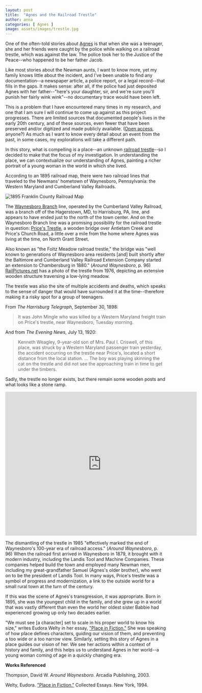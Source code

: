 ```yaml
---
layout: post
title:  "Agnes and the Railroad Trestle"
author: anna
categories: [ Agnes ]
image: assets/images/trestle.jpg
---
```


One of the often-told stories about [Agnes]({{site.baseurl}}/agnes) is that when she was a teenager, she and her friends were caught by the police while walking on a railroad trestle, which was against the law. The police took her to the Justice of the Peace--who happened to be her father Jacob.

Like most stories about the Newman aunts, I want to know more, yet my family knows little about the incident, and I've been unable to find any documentation--a newspaper article, a police report, or a legal record--that fills in the gaps. It makes sense: after all, if the police had just deposited Agnes with her father--"here's your daughter, sir, and we're sure you'll punish her fairly wink wink"--no documentary trace would have been left.

This is a problem that I have encountered many times in my research, and one that I am sure I will continue to come up against as this project progresses. There are limited sources that documented people's lives in the early 20th century, and of these sources, even fewer that have been preserved and/or digitized and made publicly available. ([Open access](https://en.wikipedia.org/wiki/Open_access), anyone?) As much as I want to know every detail about an event from the past, in some cases, my explorations will take a different path.

In this story, what is compelling is a place--an unknown [railroad trestle](https://en.wikipedia.org/wiki/Trestle_bridge)--so I decided to make that the focus of my investigation. In understanding the place, we can contextualize our understanding of Agnes, painting a richer portrait of a young woman in the world in which she lived.

According to an 1895 railroad map, there were two railroad lines that traveled to the Newmans' hometown of Waynesboro, Pennsylvania: the Western Maryland and Cumberland Valley Railroads.

![1895 Franklin County Railroad Map]({{site.baseurl}}/assets/images/railroad-map.jpg)


The [Waynesboro Branch](http://www.abandonedrails.com/Waynesboro_Branch) line, operated by the Cumberland Valley Railroad, was a branch off of the Hagerstown, MD, to Harrisburg, PA, line, and appears to have ended just to the north of the town center. And on the Waynesboro Branch line was a promising possibility for the railroad trestle in question: [Price's Trestle](http://www.wmwestsub.com/waynesborobranch/pricestrestle.htm), a wooden bridge over Antietam Creek and Price's Church Road, a little over a mile from the home where Agnes was living at the time, on North Grant Street.

Also known as "the Foltz Meadow railroad trestle," the bridge was "well known to generations of Waynesboro area residents [and] built shortly after the Baltimore and Cumberland Valley Railroad Extension Company started an extension to Chambersburg in 1880." (*Around Waynesboro*, p. 96) [RailPictures.net](http://www.railpictures.net/photo/357597/) has a photo of the trestle from 1976, depicting an extensive wooden structure traversing a low-lying meadow.

The trestle was also the site of multiple accidents and deaths, which speaks to the sense of danger that would have surrounded it at the time--therefore making it a risky spot for a group of teenagers.

From *The Harrisburg Telegraph*, September 30, 1898:

>It was John Mingle who was killed by a Western Maryland freight train on Price's trestle, near Waynesboro, Tuesday morning.

And from *The Evening News*, July 13, 1920:

>Kenneth Weagley, 9-year-old son of Mrs. Paul I. Criswell, of this place, was struck by a Western Maryland passenger train yesterday, the accident occurring on the trestle near Price's, located a short distance from the local station. ... The boy was playing skinning the cat on the trestle and did not see the approaching train in time to get under the timbers.

Sadly, the trestle no longer exists, but there remain some wooden posts and what looks like a stone ramp.

<p><iframe src="https://www.google.com/maps/embed?pb=!4v1547777111062!6m8!1m7!1slIG_pOCUR2S8ztsAY5dHuw!2m2!1d39.77265617276719!2d-77.587458619394!3f155.4810144883733!4f-15.824748056614851!5f0.7820865974627469" width="600" height="450" frameborder="0" style="border:0" allowfullscreen></iframe></p>

The dismantling of the trestle in 1985 "effectively marked the end of Waynesboro's 100-year era of railroad access." (*Around Waynesboro*, p. 96) When the railroad first arrived in Waynesboro in 1879, it brought with it modern industry, including the Landis Tool and Machine Companies. These companies helped build the town and employed many Newman men, including my great-grandfather Samuel (Agnes's older brother), who went on to be the president of Landis Tool. In many ways, Price's trestle was a symbol of progress and modernization, a link to the outside world for a small rural town at the turn of the century.

If this was the scene of Agnes's transgression, it was appropriate. Born in 1895, she was the youngest child in the family, and she grew up in a world that was vastly different than even the world her oldest sister Babbie had experienced growing up only two decades earlier.

"We must see [a character] set to scale in his proper world to know his size," writes Eudora Welty in her essay, ["Place in Fiction."](http://xroads.virginia.edu/%7EDRBR/welty.txt) She was speaking of how place defines characters, guiding our vision of them, and preventing a too wide or a too narrow view. Similarly, setting this story of Agnes in a place guides our vision of her. We see her actions within a context of history and family, and this helps us to understand Agnes in her world--a young woman coming of age in a quickly changing era.

**Works Referenced**

Thompson, David W. *Around Waynesboro.* Arcadia Publishing, 2003.

Welty, Eudora. ["Place in Fiction."](http://xroads.virginia.edu/%7EDRBR/welty.txt) Collected Essays. New York, 1994.